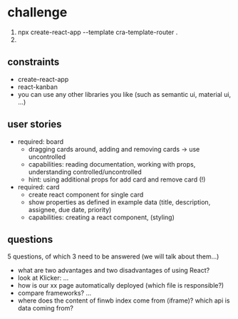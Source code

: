 # challenge

1. npx create-react-app --template cra-template-router .
2. 

## constraints

- create-react-app
- react-kanban
- you can use any other libraries you like (such as semantic ui, material ui, ...)

## user stories

- required: board
  - dragging cards around, adding and removing cards -> use uncontrolled
  - capabilities: reading documentation, working with props, understanding controlled/uncontrolled
  - hint: using additional props for add card and remove card (!)
- required: card
  - create react component for single card
  - show properties as defined in example data (title, description, assignee, due date, priority)
  - capabilities: creating a react component, (styling)

## questions

5 questions, of which 3 need to be answered (we will talk about them...)

- what are two advantages and two disadvantages of using React?
- look at Klicker: ...
- how is our xx page automatically deployed (which file is responsible?)
- compare frameworks? ...
- where does the content of finwb index come from (iframe)? which api is data coming from?
